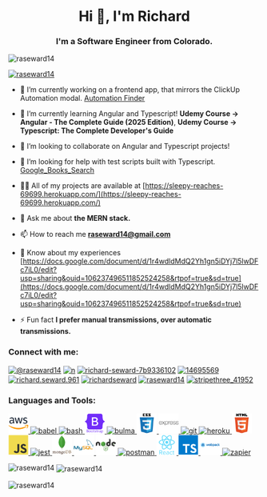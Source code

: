 <h1 align="center">Hi 👋, I'm Richard</h1>
<h3 align="center">I'm a Software Engineer from Colorado.</h3>

<p align="left"> <img src="https://komarev.com/ghpvc/?username=raseward14&label=Profile%20views&color=0e75b6&style=flat" alt="raseward14" /> </p>

<p align="left"> <a href="https://github.com/ryo-ma/github-profile-trophy"><img src="https://github-profile-trophy.vercel.app/?username=raseward14" alt="raseward14" /></a> </p>

- 🔭 I’m currently working on a frontend app, that mirrors the ClickUp Automation modal. [Automation Finder](https://github.com/raseward14/automation-finder)

- 🌱 I’m currently learning Angular and Typescript! **Udemy Course -> Angular - The Complete Guide (2025 Edition)**, **Udemy Course -> Typescript: The Complete Developer's Guide**

- 👯 I’m looking to collaborate on Angular and Typescript projects!

- 🤝 I’m looking for help with test scripts built with Typescript. [Google_Books_Search](https://blurb-books.herokuapp.com/)

- 👨‍💻 All of my projects are available at [https://sleepy-reaches-69699.herokuapp.com/](https://sleepy-reaches-69699.herokuapp.com/)

- 💬 Ask me about **the MERN stack.**

- 📫 How to reach me **raseward14@gmail.com**

- 📄 Know about my experiences [https://docs.google.com/document/d/1r4wdldMdQ2Yh1gn5iDYj7l5lwDFc7iL0/edit?usp=sharing&ouid=106237496511852524258&rtpof=true&sd=true](https://docs.google.com/document/d/1r4wdldMdQ2Yh1gn5iDYj7l5lwDFc7iL0/edit?usp=sharing&ouid=106237496511852524258&rtpof=true&sd=true)

- ⚡ Fun fact **I prefer manual transmissions, over automatic transmissions.**

<h3 align="left">Connect with me:</h3>
<p align="left">
<a href="https://codepen.io/@raseward14" target="blank"><img align="center" src="https://raw.githubusercontent.com/rahuldkjain/github-profile-readme-generator/master/src/images/icons/Social/codepen.svg" alt="@raseward14" height="30" width="40" /></a>
<a href="https://twitter.com/n" target="blank"><img align="center" src="https://raw.githubusercontent.com/rahuldkjain/github-profile-readme-generator/master/src/images/icons/Social/twitter.svg" alt="n" height="30" width="40" /></a>
<a href="https://linkedin.com/in/richard-seward-7b9336102" target="blank"><img align="center" src="https://raw.githubusercontent.com/rahuldkjain/github-profile-readme-generator/master/src/images/icons/Social/linked-in-alt.svg" alt="richard-seward-7b9336102" height="30" width="40" /></a>
<a href="https://stackoverflow.com/users/14695569" target="blank"><img align="center" src="https://raw.githubusercontent.com/rahuldkjain/github-profile-readme-generator/master/src/images/icons/Social/stack-overflow.svg" alt="14695569" height="30" width="40" /></a>
<a href="https://fb.com/richard.seward.961" target="blank"><img align="center" src="https://raw.githubusercontent.com/rahuldkjain/github-profile-readme-generator/master/src/images/icons/Social/facebook.svg" alt="richard.seward.961" height="30" width="40" /></a>
<a href="https://instagram.com/richardseward" target="blank"><img align="center" src="https://raw.githubusercontent.com/rahuldkjain/github-profile-readme-generator/master/src/images/icons/Social/instagram.svg" alt="richardseward" height="30" width="40" /></a>
<a href="https://www.hackerrank.com/raseward14" target="blank"><img align="center" src="https://raw.githubusercontent.com/rahuldkjain/github-profile-readme-generator/master/src/images/icons/Social/hackerrank.svg" alt="raseward14" height="30" width="40" /></a>
<a href="https://discord.gg/stripethree_41952" target="blank"><img align="center" src="https://raw.githubusercontent.com/rahuldkjain/github-profile-readme-generator/master/src/images/icons/Social/discord.svg" alt="stripethree_41952" height="30" width="40" /></a>
</p>

<h3 align="left">Languages and Tools:</h3>
<p align="left"> <a href="https://aws.amazon.com" target="_blank" rel="noreferrer"> <img src="https://raw.githubusercontent.com/devicons/devicon/master/icons/amazonwebservices/amazonwebservices-original-wordmark.svg" alt="aws" width="40" height="40"/> </a> <a href="https://babeljs.io/" target="_blank" rel="noreferrer"> <img src="https://www.vectorlogo.zone/logos/babeljs/babeljs-icon.svg" alt="babel" width="40" height="40"/> </a> <a href="https://www.gnu.org/software/bash/" target="_blank" rel="noreferrer"> <img src="https://www.vectorlogo.zone/logos/gnu_bash/gnu_bash-icon.svg" alt="bash" width="40" height="40"/> </a> <a href="https://getbootstrap.com" target="_blank" rel="noreferrer"> <img src="https://raw.githubusercontent.com/devicons/devicon/master/icons/bootstrap/bootstrap-plain-wordmark.svg" alt="bootstrap" width="40" height="40"/> </a> <a href="https://bulma.io/" target="_blank" rel="noreferrer"> <img src="https://raw.githubusercontent.com/gilbarbara/logos/804dc257b59e144eaca5bc6ffd16949752c6f789/logos/bulma.svg" alt="bulma" width="40" height="40"/> </a> <a href="https://www.w3schools.com/css/" target="_blank" rel="noreferrer"> <img src="https://raw.githubusercontent.com/devicons/devicon/master/icons/css3/css3-original-wordmark.svg" alt="css3" width="40" height="40"/> </a> <a href="https://expressjs.com" target="_blank" rel="noreferrer"> <img src="https://raw.githubusercontent.com/devicons/devicon/master/icons/express/express-original-wordmark.svg" alt="express" width="40" height="40"/> </a> <a href="https://git-scm.com/" target="_blank" rel="noreferrer"> <img src="https://www.vectorlogo.zone/logos/git-scm/git-scm-icon.svg" alt="git" width="40" height="40"/> </a> <a href="https://heroku.com" target="_blank" rel="noreferrer"> <img src="https://www.vectorlogo.zone/logos/heroku/heroku-icon.svg" alt="heroku" width="40" height="40"/> </a> <a href="https://www.w3.org/html/" target="_blank" rel="noreferrer"> <img src="https://raw.githubusercontent.com/devicons/devicon/master/icons/html5/html5-original-wordmark.svg" alt="html5" width="40" height="40"/> </a> <a href="https://developer.mozilla.org/en-US/docs/Web/JavaScript" target="_blank" rel="noreferrer"> <img src="https://raw.githubusercontent.com/devicons/devicon/master/icons/javascript/javascript-original.svg" alt="javascript" width="40" height="40"/> </a> <a href="https://jestjs.io" target="_blank" rel="noreferrer"> <img src="https://www.vectorlogo.zone/logos/jestjsio/jestjsio-icon.svg" alt="jest" width="40" height="40"/> </a> <a href="https://www.mongodb.com/" target="_blank" rel="noreferrer"> <img src="https://raw.githubusercontent.com/devicons/devicon/master/icons/mongodb/mongodb-original-wordmark.svg" alt="mongodb" width="40" height="40"/> </a> <a href="https://www.mysql.com/" target="_blank" rel="noreferrer"> <img src="https://raw.githubusercontent.com/devicons/devicon/master/icons/mysql/mysql-original-wordmark.svg" alt="mysql" width="40" height="40"/> </a> <a href="https://nodejs.org" target="_blank" rel="noreferrer"> <img src="https://raw.githubusercontent.com/devicons/devicon/master/icons/nodejs/nodejs-original-wordmark.svg" alt="nodejs" width="40" height="40"/> </a> <a href="https://postman.com" target="_blank" rel="noreferrer"> <img src="https://www.vectorlogo.zone/logos/getpostman/getpostman-icon.svg" alt="postman" width="40" height="40"/> </a> <a href="https://reactjs.org/" target="_blank" rel="noreferrer"> <img src="https://raw.githubusercontent.com/devicons/devicon/master/icons/react/react-original-wordmark.svg" alt="react" width="40" height="40"/> </a> <a href="https://www.typescriptlang.org/" target="_blank" rel="noreferrer"> <img src="https://raw.githubusercontent.com/devicons/devicon/master/icons/typescript/typescript-original.svg" alt="typescript" width="40" height="40"/> </a> <a href="https://webpack.js.org" target="_blank" rel="noreferrer"> <img src="https://raw.githubusercontent.com/devicons/devicon/d00d0969292a6569d45b06d3f350f463a0107b0d/icons/webpack/webpack-original-wordmark.svg" alt="webpack" width="40" height="40"/> </a> <a href="https://zapier.com" target="_blank" rel="noreferrer"> <img src="https://www.vectorlogo.zone/logos/zapier/zapier-icon.svg" alt="zapier" width="40" height="40"/> </a> </p>

<p><img align="left" src="https://github-readme-stats.vercel.app/api/top-langs?username=raseward14&show_icons=true&locale=en&layout=compact" alt="raseward14" /></p>

<p>&nbsp;<img align="center" src="https://github-readme-stats.vercel.app/api?username=raseward14&show_icons=true&locale=en" alt="raseward14" /></p>

<p><img align="center" src="https://github-readme-streak-stats.herokuapp.com/?user=raseward14&" alt="raseward14" /></p>

